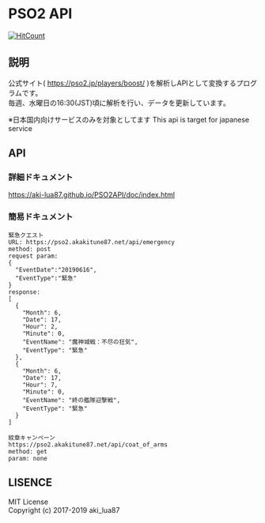 # PSO2 API

[![HitCount](http://hits.dwyl.io/aki-lua87/PSO2emaAPI.svg)](http://hits.dwyl.io/aki-lua87/PSO2emaAPI)

## 説明
公式サイト( https://pso2.jp/players/boost/ )を解析しAPIとして変換するプログラムです。  
毎週、水曜日の16:30(JST)頃に解析を行い、データを更新しています。  

※日本国内向けサービスのみを対象としてます
This api is target for japanese service

## API

### 詳細ドキュメント
https://aki-lua87.github.io/PSO2API/doc/index.html

### 簡易ドキュメント
```
緊急クエスト 
URL: https://pso2.akakitune87.net/api/emergency
method: post
request param: 
{
  "EventDate":"20190616",
  "EventType":"緊急"
}
response:
[
  {
    "Month": 6,
    "Date": 17,
    "Hour": 2,
    "Minute": 0,
    "EventName": "魔神城戦：不尽の狂気",
    "EventType": "緊急"
  },      
  {
    "Month": 6,
    "Date": 17,
    "Hour": 7,
    "Minute": 0,
    "EventName": "終の艦隊迎撃戦",
    "EventType": "緊急"
  }
]

紋章キャンペーン
https://pso2.akakitune87.net/api/coat_of_arms
method: get
param: none
```

## LISENCE
MIT License  
Copyright (c) 2017-2019 aki_lua87
